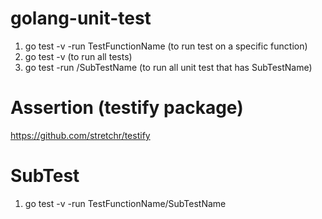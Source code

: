 # golang-unit-test

1. go test -v -run TestFunctionName (to run test on a specific function)
2. go test -v (to run all tests)
3. go test -run /SubTestName (to run all unit test that has SubTestName)

# Assertion (testify package)

https://github.com/stretchr/testify

# SubTest

1. go test -v -run TestFunctionName/SubTestName
